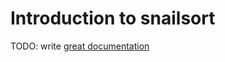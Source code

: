 # Introduction to snailsort

TODO: write [great documentation](http://jacobian.org/writing/what-to-write/)
